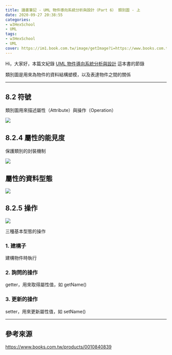 ```yaml
---
title: 讀書筆記 - UML 物件導向系統分析與設計（Part 6） 類別圖 - 上
date: 2020-09-27 20:38:55
categories:
- w3HexSchool
- UML
tags:
- w3HexSchool
- UML
cover: https://im1.book.com.tw/image/getImage?i=https://www.books.com.tw/img/001/084/08/0010840839.jpg?v=5dce703d
---
```


Hi，大家好，本篇文紀錄 [UML 物件導向系統分析與設計](https://www.books.com.tw/products/0010840839) 這本書的節錄

類別圖是用來為物件的資料結構塑模，以及表達物件之間的關係

---

## 8.2 符號

類別圖用來描述屬性（Attribute）與操作（Operation）

![](https://i.imgur.com/Ydzd6Pf.png)

## 8.2.4 屬性的能見度

保護類別的封裝機制

![](https://i.imgur.com/btPxmzg.png)

## 屬性的資料型態

![](https://i.imgur.com/yd5Hlq0.png)

## 8.2.5 操作

![](https://i.imgur.com/Ydzd6Pf.png)

三種基本型態的操作

### 1. 建構子

建構物件時執行

### 2. 詢問的操作

getter，用來取得屬性值，如 getName()

### 3. 更新的操作

setter，用來更新屬性值，如 setName()

---

## 參考來源

https://www.books.com.tw/products/0010840839
